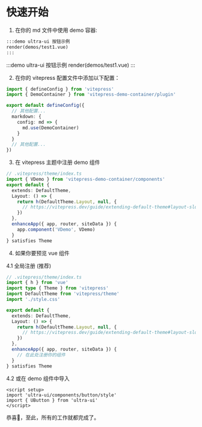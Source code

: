 # 快速开始

1. 在你的 md 文件中使用 demo 容器:

```md
:::demo ultra-ui 按钮示例
render(demos/test1.vue)
:::
```

:::demo ultra-ui 按钮示例
render(demos/test1.vue)
:::

2. 在你的 vitepress 配置文件中添加以下配置：

```ts
import { defineConfig } from 'vitepress'
import { DemoContainer } from 'vitepress-demo-container/plugin'

export default defineConfig({
  // 其他配置...
  markdown: {
    config: md => {
      md.use(DemoContainer)
    }
  }
  // 其他配置...
})
```

3. 在 vitepress 主题中注册 demo 组件

```ts
// .vitepress/theme/index.ts
import { VDemo } from 'vitepress-demo-container/components'
export default {
  extends: DefaultTheme,
  Layout: () => {
    return h(DefaultTheme.Layout, null, {
      // https://vitepress.dev/guide/extending-default-theme#layout-slots
    })
  },
  enhanceApp({ app, router, siteData }) {
    app.component('VDemo', VDemo)
  }
} satisfies Theme
```

4. 如果你要预览 vue 组件

4.1 全局注册 (推荐)

```ts
// .vitepress/theme/index.ts
import { h } from 'vue'
import type { Theme } from 'vitepress'
import DefaultTheme from 'vitepress/theme'
import './style.css'

export default {
  extends: DefaultTheme,
  Layout: () => {
    return h(DefaultTheme.Layout, null, {
      // https://vitepress.dev/guide/extending-default-theme#layout-slots
    })
  },
  enhanceApp({ app, router, siteData }) {
    // 在此处注册你的组件
  }
} satisfies Theme
```

4.2 或在 demo 组件中导入

```vue
<script setup>
import 'ultra-ui/components/button/style'
import { UButton } from 'ultra-ui'
</script>
```

恭喜:tada:，至此，所有的工作就都完成了。
